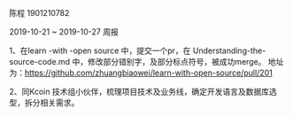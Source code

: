 陈程 1901210782 

2019-10-21 ~ 2019-10-27 周报 

1、在learn -with -open source 中，提交一个pr，在 Understanding-the-source-code.md 中，修改部分错别字，及部分标点符号，被成功merge。 地址为：https://github.com/zhuangbiaowei/learn-with-open-source/pull/201

2、同Kcoin 技术组小伙伴，梳理项目技术及业务线，确定开发语言及数据库选型，拆分相关需求。
